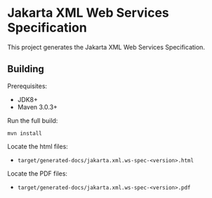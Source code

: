 Jakarta XML Web Services Specification
============================

This project generates the Jakarta XML Web Services Specification.

Building
--------

Prerequisites:

* JDK8+
* Maven 3.0.3+

Run the full build:

`mvn install`

Locate the html files:
- `target/generated-docs/jakarta.xml.ws-spec-<version>.html`

Locate the PDF files:
- `target/generated-docs/jakarta.xml.ws-spec-<version>.pdf`
